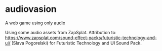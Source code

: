 # audiovasion
A web game using only audio

Using some audio assets from ZapSplat. 
Attribution to:
https://www.zapsplat.com/sound-effect-packs/futuristic-technology-and-ui/
(Slava Pogorelski) for Futuristic Technology and UI Sound Pack.
